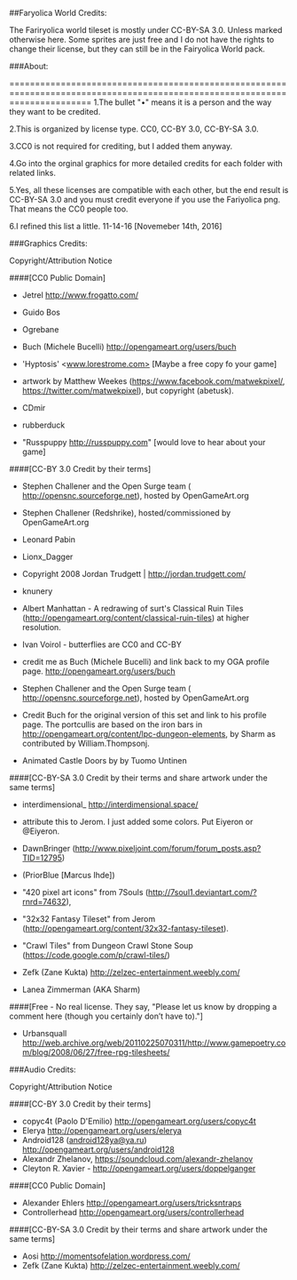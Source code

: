 ##Faryolica World Credits:

The Fariryolica world tileset is mostly under CC-BY-SA 3.0. Unless marked otherwise here. Some sprites are just free and I do not have the rights to change their license, but they can still be in the Fairyolica World pack.

###About:

============================================================================================================================
1.The bullet "•" means it is a person and the way they want to be credited.

2.This is organized by license type. CC0, CC-BY 3.0, CC-BY-SA 3.0.

3.CC0 is not required for crediting, but I added them anyway.

4.Go into the orginal graphics for more detailed credits for each folder with related links.

5.Yes, all these licenses are compatible with each other, but the end result is CC-BY-SA 3.0 and you must credit everyone if you use the Fariyolica png. That means the CC0 people too.

6.I refined this list a little. 11-14-16 [Novemeber 14th, 2016]

###Graphics Credits:

Copyright/Attribution Notice

####[CC0 Public Domain]

- Jetrel <http://www.frogatto.com/>

- Guido Bos

- Ogrebane

- Buch (Michele Bucelli) <http://opengameart.org/users/buch>

- 'Hyptosis' <www.lorestrome.com> [Maybe a free copy fo your game]

- artwork by Matthew Weekes (https://www.facebook.com/matwekpixel/, https://twitter.com/matwekpixel), but copyright (abetusk).

- CDmir

- rubberduck

- "Russpuppy http://russpuppy.com" [would love to hear about your game]


####[CC-BY 3.0 Credit by their terms]

- Stephen Challener and the Open Surge team ( http://opensnc.sourceforge.net), hosted by OpenGameArt.org

- Stephen Challener (Redshrike), hosted/commissioned by OpenGameArt.org

- Leonard Pabin

- Lionx_Dagger

- Copyright 2008 Jordan Trudgett | http://jordan.trudgett.com/

- knunery

- Albert Manhattan - A redrawing of surt's Classical Ruin Tiles (http://opengameart.org/content/classical-ruin-tiles) at higher resolution.

- Ivan Voirol - butterflies are CC0 and CC-BY

- credit me as Buch (Michele Bucelli) and link back to my OGA profile page. <http://opengameart.org/users/buch>

- Stephen Challener and the Open Surge team ( http://opensnc.sourceforge.net), hosted by OpenGameArt.org

- Credit Buch for the original version of this set and link to his profile page. The portcullis are based on the iron bars in http://opengameart.org/content/lpc-dungeon-elements, by Sharm as contributed by William.Thompsonj.

- Animated Castle Doors by by Tuomo Untinen


####[CC-BY-SA 3.0 Credit by their terms and share artwork under the same terms]

- interdimensional_ <http://interdimensional.space/>

- attribute this to Jerom. I just added some colors. Put Eiyeron or @Eiyeron.

- DawnBringer (http://www.pixeljoint.com/forum/forum_posts.asp?TID=12795)

- (PriorBlue [Marcus Ihde])

- "420 pixel art icons" from 7Souls (http://7soul1.deviantart.com/?rnrd=74632),

- "32x32 Fantasy Tileset" from Jerom (http://opengameart.org/content/32x32-fantasy-tileset).

- "Crawl Tiles" from Dungeon Crawl Stone Soup (https://code.google.com/p/crawl-tiles/)

- Zefk (Zane Kukta) <http://zelzec-entertainment.weebly.com/>

- Lanea Zimmerman (AKA Sharm)

####[Free - No real license. They say, "Please let us know by dropping a comment here (though you certainly don’t have to)."]

- Urbansquall <http://web.archive.org/web/20110225070311/http://www.gamepoetry.com/blog/2008/06/27/free-rpg-tilesheets/>

###Audio Credits:

Copyright/Attribution Notice

####[CC-BY 3.0 Credit by their terms]

- copyc4t (Paolo D'Emilio) <http://opengameart.org/users/copyc4t>
- Elerya <http://opengameart.org/users/elerya>
- Android128 (android128ya@ya.ru) <http://opengameart.org/users/android128>
- Alexandr Zhelanov, https://soundcloud.com/alexandr-zhelanov
- Cleyton R. Xavier - http://opengameart.org/users/doppelganger

####[CC0 Public Domain]

- Alexander Ehlers <http://opengameart.org/users/tricksntraps>
- Controllerhead <http://opengameart.org/users/controllerhead>

####[CC-BY-SA 3.0 Credit by their terms and share artwork under the same terms]

- Aosi <http://momentsofelation.wordpress.com/>
- Zefk (Zane Kukta) <http://zelzec-entertainment.weebly.com/>

